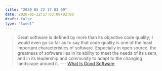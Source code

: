 ```yaml
---
title: "2020 05 22 17 03 09"
date: 2020-05-22T17:03:09+02:00
draft: false
type: "tweet"
---
```


> Great software is defined by more than its objective code quality; I would even go so far as to say that code quality is one of the least important characteristics of software. Especially in open source, the greatness of software lies in its ability to meet the needs of its users, and in its leadership and community to adapt to the changing landscape around it. --- [What Is Good Software](https://blog.aaronbieber.com/2016/08/06/what-is-good-software.html)
